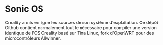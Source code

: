 # Sonic OS

Creality a mis en ligne les sources de son système d'exploitation.
Ce dépôt Github contient normalement tout le nécessaire pour compiler une version identique de l'OS Creality basé sur Tina Linux, fork d'OpenWRT pour des microcontrôleurs Allwinner.
